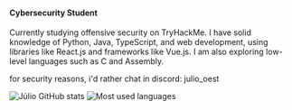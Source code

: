 #### Cybersecurity Student
Currently studying offensive security on TryHackMe. I have solid knowledge of Python, Java, TypeScript, and web development, using libraries like React.js and frameworks like Vue.js. I am also exploring low-level languages such as C and Assembly.

for security reasons, i'd rather chat in discord: julio_oest

  ![Júlio GitHub stats](https://github-readme-stats.vercel.app/api?username=juliooest&show_icons=true&theme=cobalt)
  ![Most used languages](https://github-readme-stats.vercel.app/api/top-langs/?username=juliooest&layout=compact)









